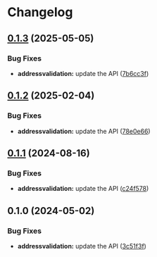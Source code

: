 # Changelog

## [0.1.3](https://github.com/googleapis/google-api-nodejs-client/compare/addressvalidation-v0.1.2...addressvalidation-v0.1.3) (2025-05-05)


### Bug Fixes

* **addressvalidation:** update the API ([7b6cc3f](https://github.com/googleapis/google-api-nodejs-client/commit/7b6cc3f1bf09eeeeb9342b4ec0bd52324ce51959))

## [0.1.2](https://github.com/googleapis/google-api-nodejs-client/compare/addressvalidation-v0.1.1...addressvalidation-v0.1.2) (2025-02-04)


### Bug Fixes

* **addressvalidation:** update the API ([78e0e66](https://github.com/googleapis/google-api-nodejs-client/commit/78e0e66a7a02e8421be3f3f45164be4c82b813f3))

## [0.1.1](https://github.com/googleapis/google-api-nodejs-client/compare/addressvalidation-v0.1.0...addressvalidation-v0.1.1) (2024-08-16)


### Bug Fixes

* **addressvalidation:** update the API ([c24f578](https://github.com/googleapis/google-api-nodejs-client/commit/c24f57805e7812fd94d71c61acb316022766947c))

## 0.1.0 (2024-05-02)


### Bug Fixes

* **addressvalidation:** update the API ([3c51f3f](https://github.com/googleapis/google-api-nodejs-client/commit/3c51f3f5214e6465f25825ee8f37a773bbc7b07e))
